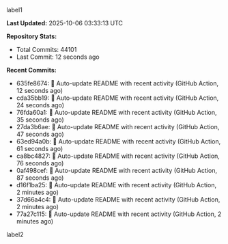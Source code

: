 
label1 
<!-- ACTIVITY_START -->
**Last Updated:** 2025-10-06 03:33:13 UTC

**Repository Stats:**
- Total Commits: 44101
- Last Commit: 12 seconds ago

**Recent Commits:**
- 635fe8674: 🤖 Auto-update README with recent activity (GitHub Action, 12 seconds ago)
- cda35bb19: 🤖 Auto-update README with recent activity (GitHub Action, 24 seconds ago)
- 76fda60a1: 🤖 Auto-update README with recent activity (GitHub Action, 35 seconds ago)
- 27da3b6ae: 🤖 Auto-update README with recent activity (GitHub Action, 47 seconds ago)
- 63ed94a0b: 🤖 Auto-update README with recent activity (GitHub Action, 61 seconds ago)
- ca8bc4827: 🤖 Auto-update README with recent activity (GitHub Action, 76 seconds ago)
- 0af498cef: 🤖 Auto-update README with recent activity (GitHub Action, 87 seconds ago)
- d16f1ba25: 🤖 Auto-update README with recent activity (GitHub Action, 2 minutes ago)
- 37d66a4c4: 🤖 Auto-update README with recent activity (GitHub Action, 2 minutes ago)
- 77a27c115: 🤖 Auto-update README with recent activity (GitHub Action, 2 minutes ago)
<!-- ACTIVITY_END -->

label2

